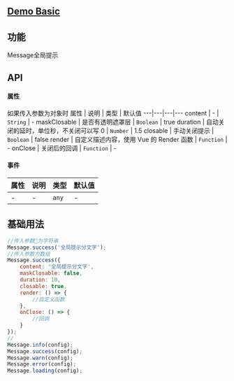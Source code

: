 ## [Demo Basic](https://wya-team.github.io/wya-vc/dist/web/__tpl__/basic.html)
## 功能
Message全局提示

## API

#### 属性
如果传入参数为对象时
属性 | 说明 | 类型 | 默认值
---|---|---|---
content | - | `String` | -
maskClosable | 是否有透明遮罩层 | `Boolean` | true
duration | 自动关闭的延时，单位秒，不关闭可以写 0 | `Number` | 1.5
closable | 手动关闭提示 | `Boolean` | false
render | 自定义描述内容，使用 Vue 的 Render 函数 | `Function` | -
onClose | 关闭后的回调 | `Function` | -


#### 事件

属性 | 说明 | 类型 | 默认值
---|---|---|---
- | - | `any` | -



## 基础用法

```js
//传入参数为字符串
Message.success('全局提示分文字');
//传入参数为数组
Message.success({
    content: '全局提示分文字',
    maskClosable: false,
    duration: 10,
    closable: true,
    render: () => {
        //自定义函数
    },
    onClose: () => {
        //回调
    }
});
//
Message.info(config);
Message.success(config);
Message.warn(config);
Message.error(config);
Message.loading(config);
```
